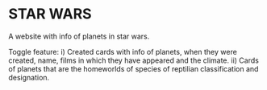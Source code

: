 # STAR WARS

A website with info of planets in star wars.

Toggle feature:
    i)  Created cards with info of planets, when they were created, name, films in which they have appeared and the climate.
    ii) Cards of planets that are the homeworlds of species of reptilian classification and designation.
